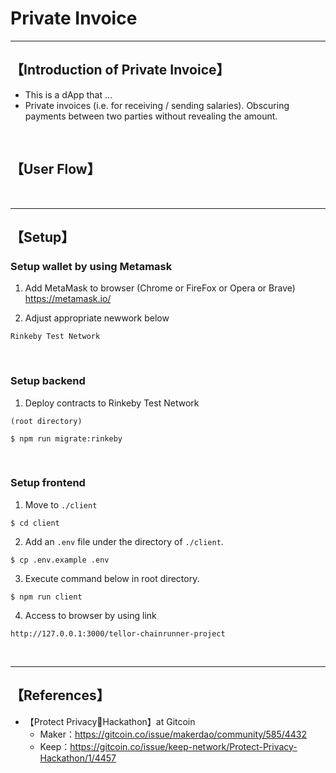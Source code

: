 # Private Invoice

***
## 【Introduction of Private Invoice】
- This is a dApp that ...
- Private invoices (i.e. for receiving / sending salaries). Obscuring payments between two parties without revealing the amount.

&nbsp;

## 【User Flow】

&nbsp;

***

## 【Setup】
### Setup wallet by using Metamask
1. Add MetaMask to browser (Chrome or FireFox or Opera or Brave)    
https://metamask.io/  


2. Adjust appropriate newwork below 
```
Rinkeby Test Network
```

&nbsp;


### Setup backend
1. Deploy contracts to Rinkeby Test Network
```
(root directory)

$ npm run migrate:rinkeby
```

&nbsp;


### Setup frontend
1. Move to `./client`
```
$ cd client
```

2. Add an `.env` file under the directory of `./client`.
```
$ cp .env.example .env
```

3. Execute command below in root directory.
```
$ npm run client
```

4. Access to browser by using link 
```
http://127.0.0.1:3000/tellor-chainrunner-project
```

&nbsp;


***

## 【References】
- 【Protect Privacy🔐Hackathon】at Gitcoin
  - Maker：https://gitcoin.co/issue/makerdao/community/585/4432
  - Keep：https://gitcoin.co/issue/keep-network/Protect-Privacy-Hackathon/1/4457


